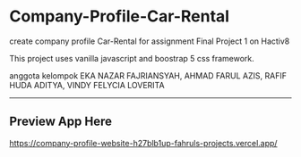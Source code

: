 # Company-Profile-Car-Rental
create company profile Car-Rental for assignment Final Project 1 on Hactiv8

This project uses vanilla javascript and boostrap 5 css framework.

anggota kelompok 
EKA NAZAR FAJRIANSYAH,
AHMAD FARUL AZIS,
RAFIF HUDA ADITYA,
VINDY FELYCIA LOVERITA

---
## Preview App Here
https://company-profile-website-h27blb1up-fahruls-projects.vercel.app/


